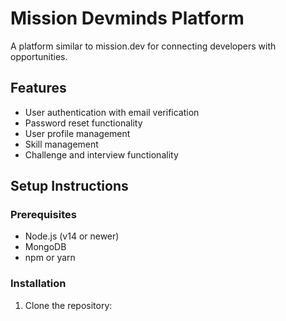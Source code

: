 # Mission Devminds Platform

A platform similar to mission.dev for connecting developers with opportunities.

## Features

- User authentication with email verification
- Password reset functionality
- User profile management
- Skill management
- Challenge and interview functionality

## Setup Instructions

### Prerequisites
- Node.js (v14 or newer)
- MongoDB
- npm or yarn

### Installation

1. Clone the repository: